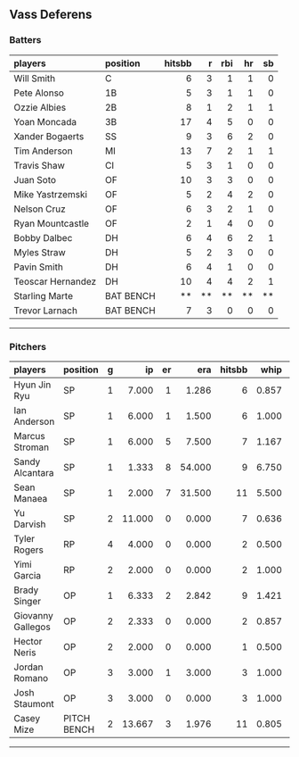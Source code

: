 ## Vass Deferens

### Batters

 
|players           |position  | hitsbb|  r| rbi| hr| sb| 
|:-----------------|:---------|------:|--:|---:|--:|--:| 
|Will Smith        |C         |      6|  3|   1|  1|  0| 
|Pete Alonso       |1B        |      5|  3|   1|  1|  0| 
|Ozzie Albies      |2B        |      8|  1|   2|  1|  1| 
|Yoan Moncada      |3B        |     17|  4|   5|  0|  0| 
|Xander Bogaerts   |SS        |      9|  3|   6|  2|  0| 
|Tim Anderson      |MI        |     13|  7|   2|  1|  1| 
|Travis Shaw       |CI        |      5|  3|   1|  0|  0| 
|Juan Soto         |OF        |     10|  3|   3|  0|  0| 
|Mike Yastrzemski  |OF        |      5|  2|   4|  2|  0| 
|Nelson Cruz       |OF        |      6|  3|   2|  1|  0| 
|Ryan Mountcastle  |OF        |      2|  1|   4|  0|  0| 
|Bobby Dalbec      |DH        |      6|  4|   6|  2|  1| 
|Myles Straw       |DH        |      5|  2|   3|  0|  0| 
|Pavin Smith       |DH        |      6|  4|   1|  0|  0| 
|Teoscar Hernandez |DH        |     10|  4|   4|  2|  1| 
|Starling Marte    |BAT BENCH |     **| **|  **| **| **| 
|Trevor Larnach    |BAT BENCH |      7|  3|   0|  0|  0| 


* * *

### Pitchers

 
|players           |position    |  g|     ip| er|    era| hitsbb|  whip| so|  w| sv| 
|:-----------------|:-----------|--:|------:|--:|------:|------:|-----:|--:|--:|--:| 
|Hyun Jin Ryu      |SP          |  1|  7.000|  1|  1.286|      6| 0.857|  6|  1|  0| 
|Ian Anderson      |SP          |  1|  6.000|  1|  1.500|      6| 1.000|  4|  1|  0| 
|Marcus Stroman    |SP          |  1|  6.000|  5|  7.500|      7| 1.167|  1|  0|  0| 
|Sandy Alcantara   |SP          |  1|  1.333|  8| 54.000|      9| 6.750|  3|  0|  0| 
|Sean Manaea       |SP          |  1|  2.000|  7| 31.500|     11| 5.500|  2|  0|  0| 
|Yu Darvish        |SP          |  2| 11.000|  0|  0.000|      7| 0.636| 12|  1|  0| 
|Tyler Rogers      |RP          |  4|  4.000|  0|  0.000|      2| 0.500|  2|  0|  3| 
|Yimi Garcia       |RP          |  2|  2.000|  0|  0.000|      2| 1.000|  2|  0|  2| 
|Brady Singer      |OP          |  1|  6.333|  2|  2.842|      9| 1.421|  7|  0|  0| 
|Giovanny Gallegos |OP          |  2|  2.333|  0|  0.000|      2| 0.857|  2|  0|  0| 
|Hector Neris      |OP          |  2|  2.000|  0|  0.000|      1| 0.500|  4|  0|  1| 
|Jordan Romano     |OP          |  3|  3.000|  1|  3.000|      3| 1.000|  6|  0|  0| 
|Josh Staumont     |OP          |  3|  3.000|  0|  0.000|      3| 1.000|  4|  0|  0| 
|Casey Mize        |PITCH BENCH |  2| 13.667|  3|  1.976|     11| 0.805| 11|  2|  0| 


* * *


